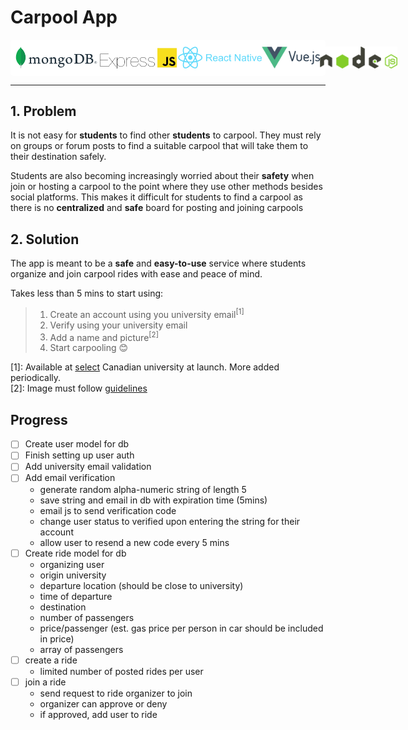 # **Carpool App**

<div align="center" style="display: flex; justify-content: space-between; align-items: center; background: white; padding: 0.7rem 0.5rem; border-radius: 0.3rem;">
 <img src="./readme-imgs/mongo.png" alt="MongoDB" title="MongoDB" style="height: 2.2rem;"/>
 <img src="./readme-imgs/express.png" alt="Express JS" title="Express JS" style="height: 2.2rem;"/>
 <img src="./readme-imgs/react.png" alt="React Native" title="React Native" style="height: 2.2rem;"/>
 <img src="./readme-imgs/vue.png" alt="Vue.js" title="Vue.js" style="height: 2.2rem;"/>
 <img src="./readme-imgs/node.png" alt="Node.js" title="Node.js" style="height: 2.2rem;"/>
</div>

---

## 1. Problem

It is not easy for **students** to find other **students** to carpool. They must rely on groups or forum posts to find a suitable carpool that will take them to their destination safely.

<!-- Over the years it has become even harder to find a carpool with the increasing number of social platforms and the challenges that come with each platform. -->

Students are also becoming increasingly worried about their **safety** when join or hosting a carpool to the point where they use other methods besides social platforms. This makes it difficult for students to find a carpool as there is no **centralized** and **safe** board for posting and joining carpools

## 2. Solution

The app is meant to be a **safe** and **easy-to-use** service where students organize and join carpool rides with ease and peace of mind.

Takes less than 5 mins to start using:

> 1. Create an account using you university email<sup>[1]</sup>
> 2. Verify using your university email
> 3. Add a name and picture<sup>[2]</sup>
> 4. Start carpooling 😊

[1]: Available at [select](supportedUnis) Canadian university at launch. More added periodically.  
[2]: Image must follow [guidelines](guidelineLink)

[guidelinelink]: https://link.here/to/guidelines
[supportedunis]: https://link.here/to/supported/unis

## Progress

- [ ] Create user model for db
- [ ] Finish setting up user auth
- [ ] Add university email validation
- [ ] Add email verification
  - generate random alpha-numeric string of length 5
  - save string and email in db with expiration time (5mins)
  - email js to send verification code
  - change user status to verified upon entering the string for their account
  - allow user to resend a new code every 5 mins
- [ ] Create ride model for db
  - organizing user
  - origin university
  - departure location (should be close to university)
  - time of departure
  - destination
  - number of passengers
  - price/passenger (est. gas price per person in car should be included in price)
  - array of passengers
- [ ] create a ride
  - limited number of posted rides per user
- [ ] join a ride
  - send request to ride organizer to join
  - organizer can approve or deny
  - if approved, add user to ride
